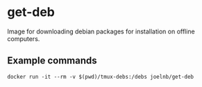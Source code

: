 # get-deb

Image for downloading debian packages for installation on offline computers.

## Example commands

```
docker run -it --rm -v $(pwd)/tmux-debs:/debs joelnb/get-deb
```
